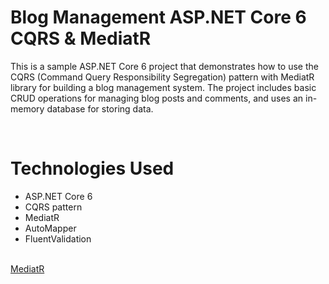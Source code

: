 # <div>Blog Management ASP.NET Core 6 CQRS & MediatR</div>

This is a sample ASP.NET Core 6 project that demonstrates how to use the CQRS (Command Query Responsibility Segregation) pattern with MediatR library for building a blog management system. The project includes basic CRUD operations for managing blog posts and comments, and uses an in-memory database for storing data.

<br/>

# <div>Technologies Used</div>
* ASP.NET Core 6
* CQRS pattern
* MediatR
* AutoMapper
* FluentValidation

<br/>

<div>
  <a href="https://www.nuget.org/packages/MediatR">MediatR</a>
</div>
<br/>
